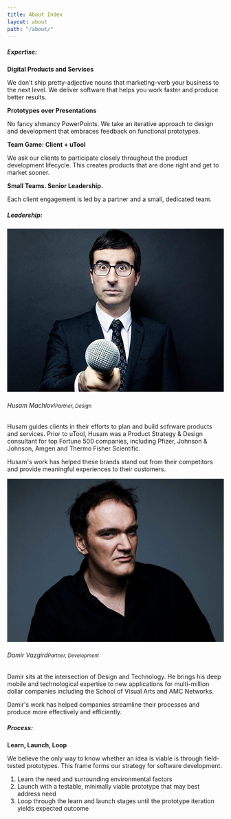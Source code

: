 ```yaml
---
title: About Index
layout: about
path: "/about/"
---
```


##### Expertise: #####

**Digital Products and Services**

We don't ship pretty-adjective nouns that marketing-verb your business to the next level. We deliver software that helps you work faster and produce better results.

**Prototypes over Presentations**

No fancy shmancy PowerPoints. We take an iterative approach to design and development that embraces feedback on functional prototypes.

**Team Game: Client + uTool**

We ask our clients to participate closely throughout the product development lifecycle. This creates products that are done right and get to market sooner.

**Small Teams. Senior Leadership.**

Each client engagement is led by a partner and a small, dedicated team.

##### Leadership: #####

![Husam](../images/members/husam.jpg "Husam")
<h6 class="name">Husam Machlovi<small class="sub">Partner, Design</small></h6>

Husam guides clients in their efforts to plan and build sofrware products and services. Prior to uTool, Husam was a Product Strategy & Design consultant for top Fortune 500 companies, including Pfizer, Johnson & Johnson, Amgen and Thermo Fisher Scientific.

Husam's work has helped these brands stand out from their competitors and provide meaningful experiences to their customers.

![Damir](../images/members/damir.jpg "Damir")
<h6 class="name">Damir Vazgird<small class="sub">Partner, Development</small></h6>

Damir sits at the intersection of Design and Technology. He brings his deep mobile and technological expertise to new applications for multi-million dollar companies including the School of Visual Arts and AMC Networks.

Damir's work has helped companies streamline their processes and produce more effectively and efficiently.

##### Process: #####

**Learn, Launch, Loop**

We believe the only way to know whether an idea is viable is through field-tested prototypes. This frame forms our strategy for software development.

1. Learn the need and surrounding environmental factors
2. Launch with a testable, minimally viable prototype that may best address need
3. Loop through the learn and launch stages until the prototype iteration yields expected outcome
